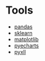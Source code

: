 # Tools

- [pandas](https://pandas.pydata.org/docs/getting_started/index.html#getting-started)
- [sklearn]()
- [matplotlib](https://matplotlib.org/tutorials/index.html)
- [pyecharts](https://github.com/pyecharts/pyecharts-gallery)
- [pyxll](https://www.pyxll.com/blog/)

